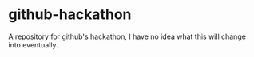 # github-hackathon
A repository for github's hackathon, I have no idea what this will change into eventually.
